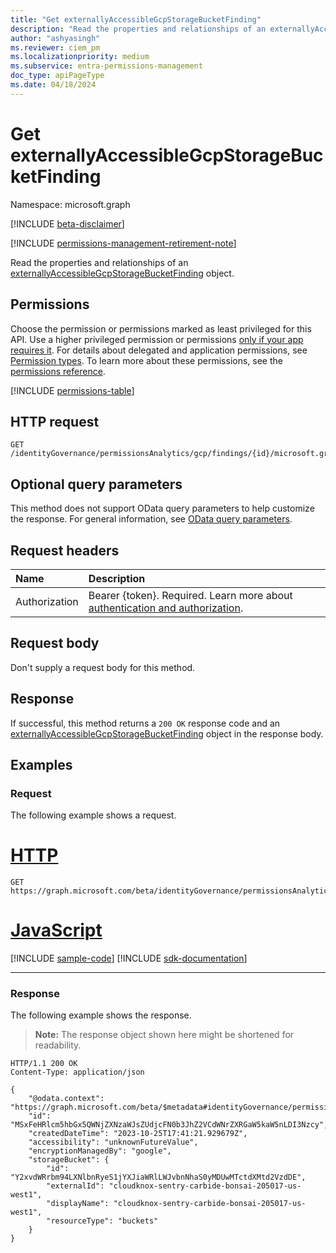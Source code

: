```yaml
---
title: "Get externallyAccessibleGcpStorageBucketFinding"
description: "Read the properties and relationships of an externallyAccessibleGcpStorageBucketFinding object."
author: "ashyasingh"
ms.reviewer: ciem_pm
ms.localizationpriority: medium
ms.subservice: entra-permissions-management
doc_type: apiPageType
ms.date: 04/18/2024
---
```


# Get externallyAccessibleGcpStorageBucketFinding
Namespace: microsoft.graph

[!INCLUDE [beta-disclaimer](../../includes/beta-disclaimer.md)]

[!INCLUDE [permissions-management-retirement-note](../../includes/permissions-management-retirement-note.md)]

Read the properties and relationships of an [externallyAccessibleGcpStorageBucketFinding](../resources/externallyaccessiblegcpstoragebucketfinding.md) object.

## Permissions
Choose the permission or permissions marked as least privileged for this API. Use a higher privileged permission or permissions [only if your app requires it](/graph/permissions-overview#best-practices-for-using-microsoft-graph-permissions). For details about delegated and application permissions, see [Permission types](/graph/permissions-overview#permission-types). To learn more about these permissions, see the [permissions reference](/graph/permissions-reference).

<!-- { "blockType": "permissions", "name": "externallyaccessiblegcpstoragebucketfinding_get" } -->
[!INCLUDE [permissions-table](../includes/permissions/externallyaccessiblegcpstoragebucketfinding-get-permissions.md)]

## HTTP request

<!-- {
  "blockType": "ignored"
}
-->
``` http
GET /identityGovernance/permissionsAnalytics/gcp/findings/{id}/microsoft.graph.externallyAccessibleGcpStorageBucketFinding
```

## Optional query parameters
This method does not support OData query parameters to help customize the response. For general information, see [OData query parameters](/graph/query-parameters).

## Request headers
|Name|Description|
|:---|:---|
|Authorization|Bearer {token}. Required. Learn more about [authentication and authorization](/graph/auth/auth-concepts).|

## Request body
Don't supply a request body for this method.

## Response

If successful, this method returns a `200 OK` response code and an [externallyAccessibleGcpStorageBucketFinding](../resources/externallyaccessiblegcpstoragebucketfinding.md) object in the response body.

## Examples

### Request
The following example shows a request.
# [HTTP](#tab/http)
<!-- {
  "blockType": "request",
  "name": "get_externallyaccessiblegcpstoragebucketfinding"
}
-->
``` http
GET https://graph.microsoft.com/beta/identityGovernance/permissionsAnalytics/gcp/findings/MSxFeHRlcm5hbGx5QWNjZXNzaWJsZUdjcFN0b3JhZ2VCdWNrZXRGaW5kaW5nLDI3Nzcy/microsoft.graph.externallyAccessibleGcpStorageBucketFinding
```

# [JavaScript](#tab/javascript)
[!INCLUDE [sample-code](../includes/snippets/javascript/get-externallyaccessiblegcpstoragebucketfinding-javascript-snippets.md)]
[!INCLUDE [sdk-documentation](../includes/snippets/snippets-sdk-documentation-link.md)]

---

### Response
The following example shows the response.
>**Note:** The response object shown here might be shortened for readability.
<!-- {
  "blockType": "response",
  "truncated": true,
  "@odata.type": "microsoft.graph.externallyAccessibleGcpStorageBucketFinding"
}
-->
``` http
HTTP/1.1 200 OK
Content-Type: application/json

{
    "@odata.context": "https://graph.microsoft.com/beta/$metadata#identityGovernance/permissionsAnalytics/gcp/findings/microsoft.graph.externallyAccessibleGcpStorageBucketFinding/$entity",
    "id": "MSxFeHRlcm5hbGx5QWNjZXNzaWJsZUdjcFN0b3JhZ2VCdWNrZXRGaW5kaW5nLDI3Nzcy",
    "createdDateTime": "2023-10-25T17:41:21.929679Z",
    "accessibility": "unknownFutureValue",
    "encryptionManagedBy": "google",
    "storageBucket": {
        "id": "Y2xvdWRrbm94LXNlbnRyeS1jYXJiaWRlLWJvbnNhaS0yMDUwMTctdXMtd2VzdDE",
        "externalId": "cloudknox-sentry-carbide-bonsai-205017-us-west1",
        "displayName": "cloudknox-sentry-carbide-bonsai-205017-us-west1",
        "resourceType": "buckets"
    }
}
```

